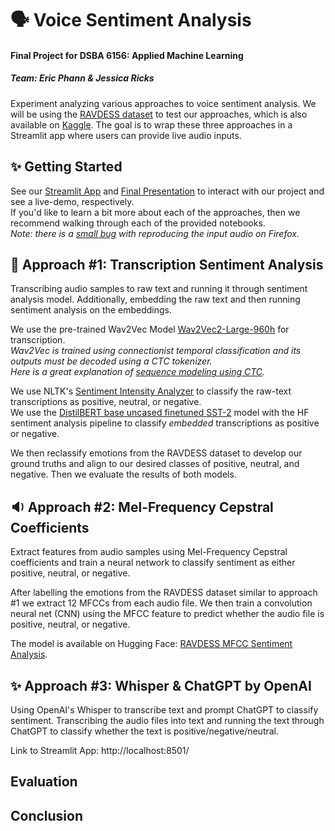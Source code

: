 # 🗣️ Voice Sentiment Analysis
#### Final Project for DSBA 6156: Applied Machine Learning  
##### Team: Eric Phann & Jessica Ricks  
Experiment analyzing various approaches to voice sentiment analysis. We will be using the [RAVDESS dataset](https://zenodo.org/records/1188976) to test our approaches, which is also available on [Kaggle](https://www.kaggle.com/datasets/uwrfkaggler/ravdess-emotional-speech-audio). The goal is to wrap these three approaches in a Streamlit app where users can provide live audio inputs.  

## ✨ Getting Started  
See our [Streamlit App]() and [Final Presentation]() to interact with our project and see a live-demo, respectively.  
If you'd like to learn a bit more about each of the approaches, then we recommend walking through each of the provided notebooks.  
_Note: there is a [small bug](https://github.com/streamlit/streamlit/issues/9799) with reproducing the input audio on Firefox._  

## 📝 Approach #1: Transcription Sentiment Analysis
Transcribing audio samples to raw text and running it through sentiment analysis model. Additionally, embedding the raw text and then running sentiment analysis on the embeddings.

We use the pre-trained Wav2Vec Model [Wav2Vec2-Large-960h](https://huggingface.co/facebook/wav2vec2-large-960h) for transcription.  
_Wav2Vec is trained using connectionist temporal classification and its outputs must be decoded using a CTC tokenizer._  
_Here is a great explanation of [sequence modeling using CTC](https://distill.pub/2017/ctc/)._  

We use NLTK's [Sentiment Intensity Analyzer](https://www.nltk.org/api/nltk.sentiment.vader.html) to classify the raw-text transcriptions as positive, neutral, or negative.  
We use the [DistilBERT base uncased finetuned SST-2](https://huggingface.co/distilbert/distilbert-base-uncased-finetuned-sst-2-english) model with the HF sentiment analysis pipeline to classify _embedded_ transcriptions as positive or negative.  

We then reclassify emotions from the RAVDESS dataset to develop our ground truths and align to our desired classes of positive, neutral, and negative. Then we evaluate the results of both models.

## 🔉 Approach #2: Mel-Frequency Cepstral Coefficients  
Extract features from audio samples using Mel-Frequency Cepstral coefficients and train a neural network to classify sentiment as either positive, neutral, or negative.  

After labelling the emotions from the RAVDESS dataset similar to approach #1 we extract 12 MFCCs from each audio file. We then train a convolution neural net (CNN) using the MFCC feature to predict whether the audio file is positive, neutral, or negative.   

The model is available on Hugging Face: [RAVDESS MFCC Sentiment Analysis](ericphann/RAVDESS_MFCC_Sentiment_Analysis).

## ✨ Approach #3: Whisper & ChatGPT by OpenAI  
Using OpenAI's Whisper to transcribe text and prompt ChatGPT to classify sentiment.
Transcribing the audio files into text and running the text through ChatGPT to classify whether the text is positive/negative/neutral.

Link to Streamlit App: http://localhost:8501/

## Evaluation  

## Conclusion
